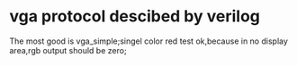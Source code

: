 # vga protocol descibed by verilog
The most good is vga_simple;singel color red test ok,because in no display area,rgb output should be zero;